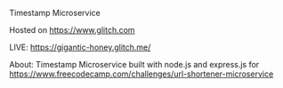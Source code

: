 Timestamp Microservice

Hosted on https://www.glitch.com

LIVE: https://gigantic-honey.glitch.me/

About: Timestamp Microservice built with node.js and express.js for https://www.freecodecamp.com/challenges/url-shortener-microservice
